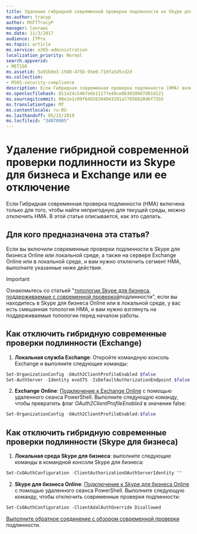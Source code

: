 ```yaml
---
title: Удаление гибридной современной проверки подлинности из Skype для бизнеса и Exchange или ее отключение
ms.author: tracyp
author: MSFTTracyP
manager: laurawi
ms.date: 11/3/2017
audience: ITPro
ms.topic: article
ms.service: o365-administration
localization_priority: Normal
search.appverid:
- MET150
ms.assetid: 5a91b9e3-1508-475b-93e0-710fa5d5cd2d
ms.collection:
- M365-security-compliance
description: Если Гибридная современная проверка подлинности (HMA) включена только для того, чтобы найти непригодную для текущей среды, можно отключить HMA. В этой статье описывается, как это сделать.
ms.openlocfilehash: 011e24c546fede11177e49ce8b36599d7d81d121
ms.sourcegitcommit: 08e1e1c09f64926394043291a77856620d6f72b5
ms.translationtype: MT
ms.contentlocale: ru-RU
ms.lasthandoff: 05/15/2019
ms.locfileid: "34070985"
---
```

# <a name="removing-or-disabling-hybrid-modern-authentication-from-skype-for-business-and-exchange"></a>Удаление гибридной современной проверки подлинности из Skype для бизнеса и Exchange или ее отключение

Если Гибридная современная проверка подлинности (HMA) включена только для того, чтобы найти непригодную для текущей среды, можно отключить HMA. В этой статье описывается, как это сделать.
  
## <a name="who-is-this-article-for"></a>Для кого предназначена эта статья?

Если вы включили современные проверки подлинности в Skype для бизнеса Online или локальной среде, а также на сервере Exchange Online или в локальной среде, и вам нужно отключить сегмент HMA, выполните указанные ниже действия.

> [!IMPORTANT]
> Ознакомьтесь со статьей "[топологии Skype для бизнеса, поддерживаемые с современной проверкой](https://technet.microsoft.com/en-us/library/mt803262.aspx)подлинности", если вы находитесь в Skype для бизнеса Online или в локальной среде, у вас есть смешанная топология HMA, и вам нужно взглянуть на поддерживаемые топологии перед началом работы.
  
## <a name="how-to-disable-hybrid-modern-authentication-exchange"></a>Как отключить гибридную современные проверки подлинности (Exchange)

1. **Локальная служба Exchange**: Откройте командную консоль Exchange и выполните следующие команды: 

```powershell
Set-OrganizationConfig -OAuth2ClientProfileEnabled $false
Set-AuthServer -Identity evoSTS -IsDefaultAuthorizationEndpoint $false
```

2. **Exchange Online**: [Подключение к Exchange Online](https://docs.microsoft.com/en-us/powershell/exchange/exchange-online/connect-to-exchange-online-powershell/connect-to-exchange-online-powershell) с помощью удаленного сеанса PowerShell. Выполните следующую команду, чтобы превратить флаг *OAuth2ClientProfileEnabled* в значение false:

```powershell    
Set-OrganizationConfig -OAuth2ClientProfileEnabled:$false
```
    
## <a name="how-to-disable-hybrid-modern-authentication-skype-for-business"></a>Как отключить гибридную современные проверки подлинности (Skype для бизнеса)

1. **Локальная среда Skype для бизнеса**: выполните следующие команды в командной консоли Skype для бизнеса:

```powershell
Set-CsOAuthConfiguration -ClientAuthorizationOAuthServerIdentity ""
```

2. **Skype для бизнеса Online**: [Подключение к Skype для бизнеса Online](https://docs.microsoft.com/en-us/office365/enterprise/powershell/manage-skype-for-business-online-with-office-365-powershell) с помощью удаленного сеанса PowerShell. Выполните следующую команду, чтобы отключить современные проверки подлинности:

```powershell    
Set-CsOAuthConfiguration -ClientAdalAuthOverride Disallowed
```

[Выполните обратное соединение с обзором современной проверки](hybrid-modern-auth-overview.md) подлинности. 
  

